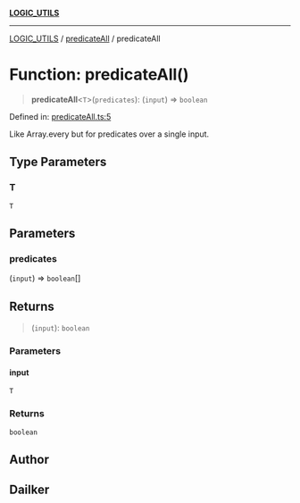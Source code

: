 [**LOGIC_UTILS**](../../README.md)

***

[LOGIC_UTILS](../../README.md) / [predicateAll](../README.md) / predicateAll

# Function: predicateAll()

> **predicateAll**\<`T`\>(`predicates`): (`input`) => `boolean`

Defined in: [predicateAll.ts:5](https://github.com/dailker/everyutil/blob/d99125d64df5681bba8d2a0f0d24c32625cbf289/src/logic/predicateAll.ts#L5)

Like Array.every but for predicates over a single input.

## Type Parameters

### T

`T`

## Parameters

### predicates

(`input`) => `boolean`[]

## Returns

> (`input`): `boolean`

### Parameters

#### input

`T`

### Returns

`boolean`

## Author

## Dailker
